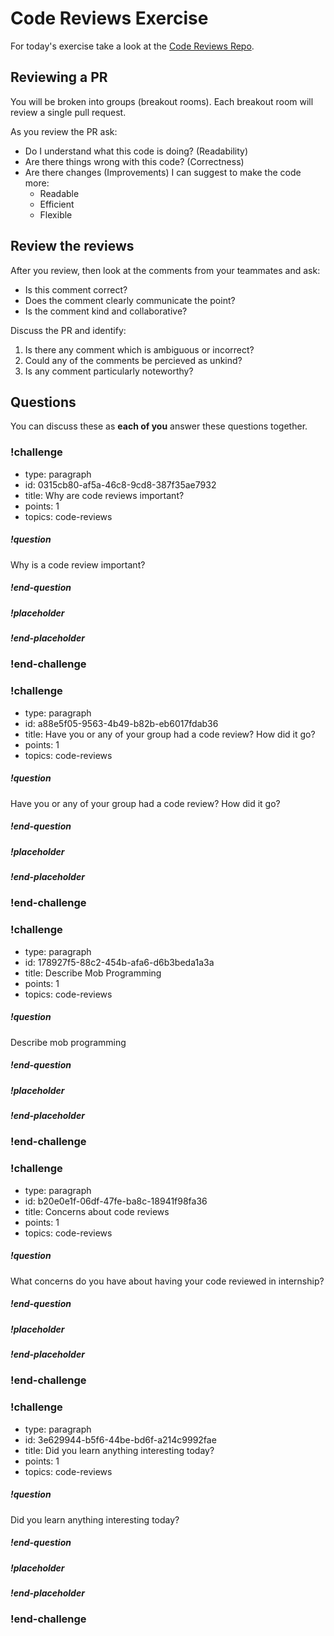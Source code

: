 # Code Reviews Exercise

For today's exercise take a look at the [Code Reviews Repo](https://github.com/ada-c13/code-reviews).

## Reviewing a PR

You will be broken into groups (breakout rooms).  Each breakout room will review a single pull request.

As you review the PR ask:

- Do I understand what this code is doing? (Readability)
- Are there things wrong with this code? (Correctness)
- Are there changes (Improvements) I can suggest to make the code more:
  - Readable
  - Efficient
  - Flexible

## Review the reviews

After you review, then look at the comments from your teammates and ask:

- Is this comment correct?
- Does the comment clearly communicate the point?
- Is the comment kind and collaborative?

Discuss the PR and identify:

1.  Is there any comment which is ambiguous or incorrect? 
2.  Could any of the comments be percieved as unkind?
3.  Is any comment particularly noteworthy?

## Questions

You can discuss these as **each of you** answer these questions together.

<!-- >>>>>>>>>>>>>>>>>>>>>> BEGIN CHALLENGE >>>>>>>>>>>>>>>>>>>>>> -->
<!-- Replace everything in square brackets [] and remove brackets  -->

### !challenge

* type: paragraph
* id: 0315cb80-af5a-46c8-9cd8-387f35ae7932
* title: Why are code reviews important?
* points: 1
* topics: code-reviews

##### !question

Why is a code review important?

##### !end-question

##### !placeholder



##### !end-placeholder

<!-- other optional sections -->
<!-- !hint - !end-hint (markdown, users can see after a failed attempt) -->
<!-- !rubric - !end-rubric (markdown, instructors can see while scoring a checkpoint) -->
<!-- !explanation - !end-explanation (markdown, students can see after answering correctly) -->

### !end-challenge

<!-- ======================= END CHALLENGE ======================= -->

<!-- >>>>>>>>>>>>>>>>>>>>>> BEGIN CHALLENGE >>>>>>>>>>>>>>>>>>>>>> -->
<!-- Replace everything in square brackets [] and remove brackets  -->

### !challenge

* type: paragraph
* id: a88e5f05-9563-4b49-b82b-eb6017fdab36
* title: Have you or any of your group had a code review?  How did it go?
* points: 1
* topics: code-reviews

##### !question

Have you or any of your group had a code review?  How did it go?

##### !end-question

##### !placeholder


##### !end-placeholder

<!-- other optional sections -->
<!-- !hint - !end-hint (markdown, users can see after a failed attempt) -->
<!-- !rubric - !end-rubric (markdown, instructors can see while scoring a checkpoint) -->
<!-- !explanation - !end-explanation (markdown, students can see after answering correctly) -->

### !end-challenge

<!-- ======================= END CHALLENGE ======================= -->

<!-- >>>>>>>>>>>>>>>>>>>>>> BEGIN CHALLENGE >>>>>>>>>>>>>>>>>>>>>> -->
<!-- Replace everything in square brackets [] and remove brackets  -->

### !challenge

* type: paragraph
* id: 178927f5-88c2-454b-afa6-d6b3beda1a3a
* title: Describe Mob Programming
* points: 1
* topics: code-reviews

##### !question

Describe mob programming

##### !end-question

##### !placeholder



##### !end-placeholder

<!-- other optional sections -->
<!-- !hint - !end-hint (markdown, users can see after a failed attempt) -->
<!-- !rubric - !end-rubric (markdown, instructors can see while scoring a checkpoint) -->
<!-- !explanation - !end-explanation (markdown, students can see after answering correctly) -->

### !end-challenge

<!-- ======================= END CHALLENGE ======================= -->

<!-- >>>>>>>>>>>>>>>>>>>>>> BEGIN CHALLENGE >>>>>>>>>>>>>>>>>>>>>> -->
<!-- Replace everything in square brackets [] and remove brackets  -->

### !challenge

* type: paragraph
* id: b20e0e1f-06df-47fe-ba8c-18941f98fa36
* title: Concerns about code reviews
* points: 1
* topics: code-reviews

##### !question

What concerns do you have about having your code reviewed in internship?

##### !end-question

##### !placeholder


##### !end-placeholder

<!-- other optional sections -->
<!-- !hint - !end-hint (markdown, users can see after a failed attempt) -->
<!-- !rubric - !end-rubric (markdown, instructors can see while scoring a checkpoint) -->
<!-- !explanation - !end-explanation (markdown, students can see after answering correctly) -->

### !end-challenge

<!-- ======================= END CHALLENGE ======================= -->

<!-- >>>>>>>>>>>>>>>>>>>>>> BEGIN CHALLENGE >>>>>>>>>>>>>>>>>>>>>> -->
<!-- Replace everything in square brackets [] and remove brackets  -->

### !challenge

* type: paragraph
* id: 3e629944-b5f6-44be-bd6f-a214c9992fae
* title: Did you learn anything interesting today?
* points: 1
* topics: code-reviews

##### !question

Did you learn anything interesting today?

##### !end-question

##### !placeholder


##### !end-placeholder

<!-- other optional sections -->
<!-- !hint - !end-hint (markdown, users can see after a failed attempt) -->
<!-- !rubric - !end-rubric (markdown, instructors can see while scoring a checkpoint) -->
<!-- !explanation - !end-explanation (markdown, students can see after answering correctly) -->

### !end-challenge

<!-- ======================= END CHALLENGE ======================= -->